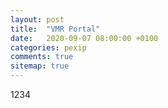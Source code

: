 ```yaml
---
layout: post
title:  "VMR Portal"
date:   2020-09-07 08:00:00 +0100
categories: pexip
comments: true
sitemap: true
---
```


1234